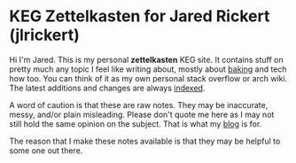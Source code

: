 # KEG Zettelkasten for Jared Rickert (jlrickert)

Hi I'm Jared. This is my personal **zettelkasten** KEG site. It contains stuff on pretty much any topic I feel like writing about, mostly about [baking](dex/baking.md) and tech how too. You can think of it as my own personal stack overflow or arch wiki. The latest additions and changes are always [indexed](dex).

A word of caution is that these are raw notes. They may be inaccurate, messy, and/or plain misleading. Please don't quote me here as I may not still hold the same opinion on the subject. That is what my [blog] is for.

The reason that I make these notes available is that they may be helpful to some one out there.

[blog]: https://jlrickert.me/blog

